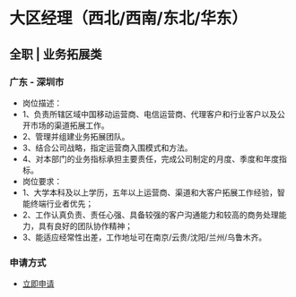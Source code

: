 
# 大区经理（西北/西南/东北/华东）
## 全职  |  业务拓展类
### 广东 - 深圳市

- 岗位描述：
- 1、负责所辖区域中国移动运营商、电信运营商、代理客户和行业客户以及公开市场的渠道拓展工作。
- 2、管理并组建业务拓展团队。
- 3、结合公司战略，指定运营商入围模式和方法。
- 4、对本部门的业务指标承担主要责任，完成公司制定的月度、季度和年度指标。
- 岗位要求：
- 1、大学本科及以上学历，五年以上运营商、渠道和大客户拓展工作经验，智能终端行业者优先；
- 2、工作认真负责、责任心强、具备较强的客户沟通能力和较高的商务处理能力，具有良好的团队协作精神；
- 3、能适应经常性出差，工作地址可在南京/云贵/沈阳/兰州/乌鲁木齐。
### 申请方式
- <a href="mailto:hr@tuya.com?subject=求职简历-大区经理（西北/西南/东北/华东）-来自GitHub">立即申请</a>